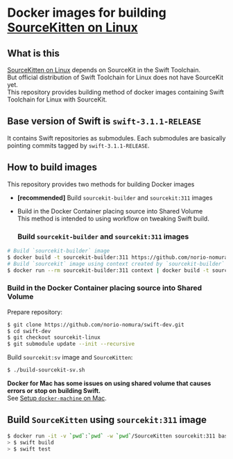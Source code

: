 # Docker images for building [SourceKitten on Linux](https://github.com/jpsim/SourceKitten/)

## What is this
[SourceKitten on Linux](https://github.com/jpsim/SourceKitten/) depends on SourceKit in the Swift Toolchain.  
But official distribution of Swift Toolchain for Linux does not have SourceKit yet.   
This repository provides building method of docker images containing Swift Toolchain for Linux with SourceKit.  

## Base version of Swift is `swift-3.1.1-RELEASE`
It contains Swift repositories as submodules. Each submodules are basically pointing commits tagged by `swift-3.1.1-RELEASE`.

## How to build images
This repository provides two methods for building Docker images

- **[recommended]** Build `sourcekit-builder` and `sourcekit:311` images
- Build in the Docker Container placing source into Shared Volume  
  This method is intended to using workflow on tweaking Swift build.

  ### Build `sourcekit-builder` and `sourcekit:311` images
```sh
# Build `sourcekit-builder` image
$ docker build -t sourcekit-builder:311 https://github.com/norio-nomura/docker-sourcekit-builder.git
# Build `sourcekit` image using context created by `sourcekit-builder`
$ docker run --rm sourcekit-builder:311 context | docker build -t sourcekit:311 -
```

### Build in the Docker Container placing source into Shared Volume

Prepare repository:
```sh
$ git clone https://github.com/norio-nomura/swift-dev.git
$ cd swift-dev
$ git checkout sourcekit-linux
$ git submodule update --init --recursive
```

Build `sourcekit:sv` image and `SourceKitten`:
```sh
$ ./build-sourcekit-sv.sh
```

**Docker for Mac has some issues on using shared volume that causes errors or stop on building Swift.**  
See [Setup `docker-machine` on Mac](docker-machine-on-mac.md).

## Build `SourceKitten` using `sourcekit:311` image
```sh
$ docker run -it -v `pwd`:`pwd` -w `pwd`/SourceKitten sourcekit:311 bash
> $ swift build
> $ swift test
```
